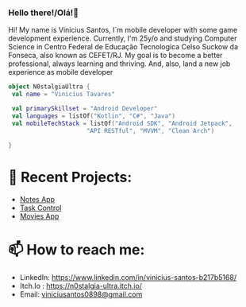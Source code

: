 ### Hello there!/Olá!👋
Hi! My name is Vinicius Santos, I´m mobile developer with some game development experience. Currently, I'm 25y/o and studying Computer Science in Centro Federal de Educação Tecnologica Celso Suckow da Fonseca, also known as CEFET/RJ.
My goal is to become a better professional, always learning and thriving. And, also, land a new job experience as mobile developer  

<!--
**N0stalgiaUltra/N0stalgiaUltra** is a ✨ _special_ ✨ repository because its `README.md` (this file) appears on your GitHub profile.-->


```kotlin
object N0stalgiaUltra {
 val name = "Vinicius Tavares"

 val primarySkillset = "Android Developer"
 val languages = listOf("Kotlin", "C#", "Java")
 val mobileTechStack = listOf("Android SDK", "Android Jetpack",
                      "API RESTful", "MVVM", "Clean Arch")
 
}
```

<!-- 
## 🧠 Knowledge:
### 📱 Mobile Development: 
- Kotlin
- Android (Architecture, Android Studio)
- Jetpack
- MVVM
- XML
- API RESTful
- Java 

### 🎮 Game Development: 
- C#
- Unity

### 💻 Other 
- Git
- Python
- JavaScript
- HTML
- CSS
- SQL
-->

# 🌱 Recent Projects:
- [Notes App](https://github.com/N0stalgiaUltra/NotesApp/tree/main)
- [Task Control](https://github.com/N0stalgiaUltra/TaskControlApp)
- [Movies App](https://github.com/N0stalgiaUltra/MoviesAPP)

  


# 📫 How to reach me: 
- LinkedIn: https://www.linkedin.com/in/vinicius-santos-b217b5168/
- Itch.Io : https://n0stalgia-ultra.itch.io/
- Email: viniciusantos0898@gmail.com




